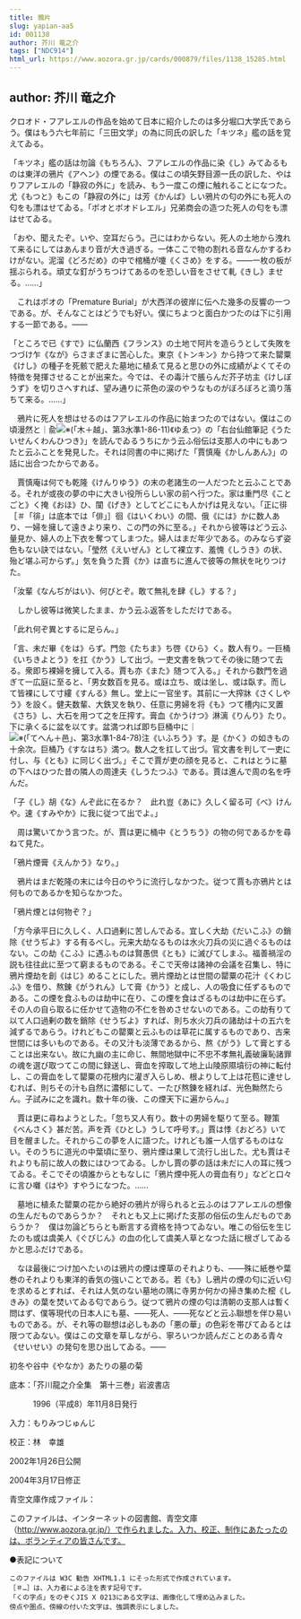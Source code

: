 ```yaml
---
title: 鴉片
slug: yapian-aa5
id: 001138
author: 芥川 竜之介
tags: ["NDC914"]
html_url: https://www.aozora.gr.jp/cards/000879/files/1138_15285.html
---
```


## author: 芥川 竜之介

クロオド・フアレエルの作品を始めて日本に紹介したのは多分堀口大学氏であらう。僕はもう六七年前に「三田文学」の為に同氏の訳した「キツネ」艦の話を覚えてゐる。

「キツネ」艦の話は勿論《もちろん》、フアレエルの作品に染《し》みてゐるものは東洋の鴉片《アヘン》の煙である。僕はこの頃矢野目源一氏の訳した、やはりフアレエルの「静寂の外に」を読み、もう一度この煙に触れることになつた。尤《もつと》もこの「静寂の外に」は芳《かんば》しい鴉片の匂の外にも死人の匂をも漂はせてゐる。「ポオとボオドレエル」兄弟商会の造つた死人の匂をも漂はせてゐる。

「おや、聞えたぞ。いや、空耳だらう。己にはわからない。死人の土地から洩れて来るにしてはあんまり音が大き過ぎる。一体ここで物の割れる音なんかするわけがない。泥溜《どろだめ》の中で棺桶が嚔《くさめ》をする。――一枚の板が揺ぶられる。頑丈な釘がうちつけてあるのを恐しい音をさせて軋《きし》ませる。……」

　これはポオの「Premature Burial」が大西洋の彼岸に伝へた幾多の反響の一つである。が、そんなことはどうでも好い。僕にちよつと面白かつたのは下に引用する一節である。――

「ところで已《すで》に仏蘭西《フランス》の土地で阿片を造らうとして失敗をつづけ乍《なが》らさまざまに苦心した。東京《トンキン》から持つて来た罌粟《けし》の種子を死骸で肥えた墓地に植ゑて見ると思ひの外に成績がよくてその特徴を発揮させることが出来た。今では、その毒汁で脹らんだ芥子坊主《けしぼうず》を切りさへすれば、望み通りに茶色の涙のやうなものがぼろぼろと滴り落ちて来る。……」

　鴉片に死人を想はせるのはフアレエルの作品に始まつたのではない。僕はこの頃漫然と｜兪![※(「木＋越」、第3水準1-86-11)](https://www.aozora.gr.jp/cards/000879/files/../../../gaiji/1-86/1-86-11.png)《ゆゑつ》の「右台仙館筆記《うたいせんくわんひつき》」を読んでゐるうちにかう云ふ俗伝は支那人の中にもあつたと云ふことを発見した。それは同書の中に掲げた「賈慎庵《かしんあん》」の話に出合つたからである。

　賈慎庵は何でも乾隆《けんりゆう》の末の老諸生の一人だつたと云ふことである。それが或夜の夢の中に大きい役所らしい家の前へ行つた。家は重門尽《ことごと》く掩《おほ》ひ、闃《げき》としてどこにも人かげは見えない。「正に徘［＃「徘」は底本では「俳」］徊《はいくわい》の間、俄《には》かに数人あり、一婦を擁して遠きより来り、この門の外に至る。」それから彼等はどう云ふ量見か、婦人の上下衣を奪つてしまつた。婦人はまだ年少である。のみならず姿色もない訣ではない。「瑩然《えいぜん》として裸立す、羞愧《しうき》の状、殆ど堪ふ可からず。」気を負うた賈《か》は直ちに進んで彼等の無状を叱りつけた。

「汝輩《なんぢがはい》、何びとぞ。敢て無礼を肆《し》する？」

　しかし彼等は微笑したまま、かう云ふ返答をしただけである。

「此れ何ぞ異とするに足らん。」

「言、未だ畢《をは》らず。門忽《たちま》ち啓《ひら》く。数人有り。一巨桶《いちきよとう》を扛《かう》して出づ。一吏文書を執つてその後に随つて去る。衆即ち裸婦を擁して入る。賈も亦《また》随つて入る。」それから数門を過ぎて一広庭に至ると、「男女数百を見る。或は立ち、或は坐し、或は臥す。而して皆裸にして寸縷《すんる》無し。堂上に一官坐す。其前に一大搾牀《さくしやう》を設く。健夫数輩、大鉄叉を執り、任意に男婦を将《も》つて槽内に叉置《さち》し、大石を用つて之を圧搾す。膏血《かうけつ》淋漓《りんり》たり。下に承くるに盆を以てす。盆満つれば即ち巨桶中に｜![※(「てへん＋邑」、第3水準1-84-78)](https://www.aozora.gr.jp/cards/000879/files/../../../gaiji/1-84/1-84-78.png)注《いふちう》す。是《かく》の如きもの十余次。巨桶乃《すなはち》満つ。数人之を扛して出づ。官文書を判して一吏に付し、与《とも》に同じく出づ。」そこで賈が吏の顔を見ると、これはとうに墓の下へはひつた昔の隣人の周達夫《しうたつふ》である。賈は進んで周の名を呼んだ。

「子《し》胡《な》んぞ此に在るか？　此れ豈《あに》久しく留る可《べ》けんや。速《すみやか》に我に従つて出でよ。」

　周は驚いてかう言つた。が、賈は更に桶中《とうちう》の物の何であるかを尋ねて見た。

「鴉片煙膏《えんかう》なり。」

　鴉片はまだ乾隆の末には今日のやうに流行しなかつた。従つて賈も亦鴉片とは何ものであるかを知らなかつた。

「鴉片煙とは何物ぞ？」

「方今承平日に久しく、人口過剰に苦しんでゐる。宜しく大劫《だいこふ》の銷除《せうぢよ》する有るべし。元来大劫なるものは水火刀兵の災に過ぐるものはない。この劫《こふ》に遇ふものは賢愚倶《とも》に滅びてしまふ。福善禍淫の説も往往此に至つて窮まるものである。そこで天帝は諸神の会議を召集し、特に鴉片煙劫を創《はじ》めることにした。鴉片煙劫とは世間の罌粟の花汁《くわじふ》を借り、熬錬《がうれん》して膏《かう》と成し、人の吸食に任ずるものである。この煙を食ふものは劫中に在り、この煙を食はざるものは劫中に在らず。その人の自ら取るに任かせて造物の不仁を咎めさせないのである。この劫有りて以て人口過剰の数を銷除《せうぢよ》すれば、則ち水火刀兵の諸劫は十の五六を減ずるであらう。けれどもこの罌粟と云ふものは草花に属するものであり、古来世間には多いものである。その又汁も淡薄であるから、熬《がう》して膏とすることは出来ない。故に九幽の主に命じ、無間地獄中に不忠不孝無礼義破廉恥諸罪の魂を選び取つてこの間に録送し、膏血を搾取して地上山陵原隰墳衍の神に転付し、この膏血をして罌粟の花根内に灌ぎ入らしめ、根よりして上は花苞に達せしむれば、則ちその汁も自然に濃郁にして、一たび熬錬を経れば、光色黝然たらん。子試みに之を識れ。数十年の後、この煙天下に遍からん。」

　賈は更に尋ねようとした。「忽ち又人有り。数十の男婦を駆りて至る。鞭策《べんさく》甚だ苦。声を斉《ひとし》うして呼号す。」賈は悸《おどろ》いて目を醒ました。それからこの夢を人に語つた。けれども誰一人信ずるものはない。そのうちに道光の中葉頃に至り、鴉片煙は果して流行し出した。尤も賈はそれよりも前に故人の数にはひつてゐる。しかし賈の夢の話は未だに人の耳に残つてゐる。そこでその頃誰からともなしに「鴉片煙中死人の膏血有り」などと口々に言ひ囃《はや》すやうになつた。……

　墓地に植ゑた罌粟の花から絶好の鴉片が得られると云ふのはフアレエルの想像の生んだものであらうか？　それとも又上に掲げた支那の俗伝の生んだものであらうか？　僕は勿論どちらとも断言する資格を持つてゐない。唯この俗伝を生じたのも或は虞美人《ぐびじん》の血の化して虞美人草となつた話に根ざしてゐるかと思ふだけである。

　なほ最後につけ加へたいのは鴉片の煙は煙草のそれよりも、――殊に紙巻や葉巻のそれよりも東洋的香気の強いことである。若《も》し鴉片の煙の匂に近い匂を求めるとすれば、それは人気のない墓地の隅に寺男か何かの掃き集めた樒《しきみ》の葉を焚いてゐる匂であらう。従つて鴉片の煙の匂は清朝の支那人は暫く問はず、僕等現代の日本人にも墓、――死人、――死などと云ふ聯想を伴ひ易いものである。が、それ等の聯想は必しもあの「悪の華」の色彩を帯びてゐるとは限つてゐない。僕はこの文章を草しながら、寧ろいつか読んだことのある青々《せいせい》の発句を思ひ出してゐる。――


初冬や谷中《やなか》あたりの墓の菊















底本：「芥川龍之介全集　第十三巻」岩波書店


　　　1996（平成8）年11月8日発行

入力：もりみつじゅんじ

校正：林　幸雄

2002年1月26日公開

2004年3月17日修正

青空文庫作成ファイル：

このファイルは、インターネットの図書館、青空文庫（http://www.aozora.gr.jp/）で作られました。入力、校正、制作にあたったのは、ボランティアの皆さんです。









●表記について


	このファイルは W3C 勧告 XHTML1.1 にそった形式で作成されています。
	［＃…］は、入力者による注を表す記号です。
	「くの字点」をのぞくJIS X 0213にある文字は、画像化して埋め込みました。
	傍点や圏点、傍線の付いた文字は、強調表示にしました。